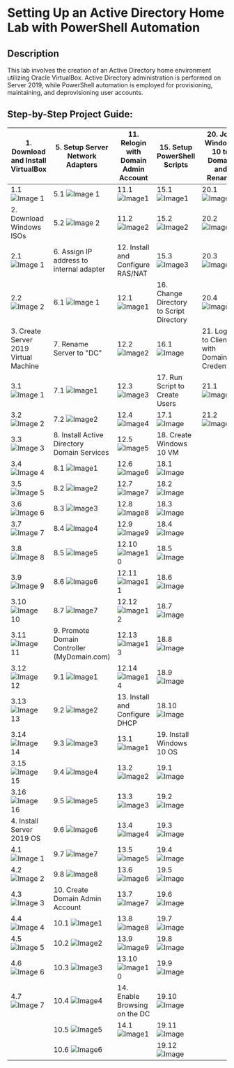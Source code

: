 <h1>Setting Up an Active Directory Home Lab with PowerShell Automation</h1>

<h2>Description</h2>
<p>
    This lab involves the creation of an Active Directory home environment utilizing Oracle VirtualBox. Active Directory administration is performed on Server 2019, while PowerShell automation is employed for provisioning, maintaining, and deprovisioning user accounts.
</p>

## Step-by-Step Project Guide:

| 1. Download and Install VirtualBox               | 5. Setup Server Network Adapters                | 11. Relogin with Domain Admin Account           | 15. Setup PowerShell Scripts | 20. Join Windows 10 to Domain and Rename |
| -------------------------------------------------| ----------------------------------------------- | ----------------------------------------------- |----------------------------- | ------------------------- |
| 1.1  ![Image 1](https://i.imgur.com/SBPXYNb.png) | 5.1 ![Image 1](https://i.imgur.com/lBYrFN0.png) | 11.1 ![Image1](https://i.imgur.com/cjKvP99.png) | 15.1 ![Image1](https://i.imgur.com/7ZyN1uQ.png) | 20.1 ![Image](https://i.imgur.com/TfJaCjK.png) |
| 2. Download Windows ISOs                         | 5.2 ![Image 2](https://i.imgur.com/JqTzulO.png) | 11.2 ![Image2](https://i.imgur.com/fUt7dKO.png) | 15.2 ![Image2](https://i.imgur.com/7WAwvgk.png) | 20.2 ![Image](https://i.imgur.com/I9Gp3D2.png) |
| 2.1 ![Image 1](https://i.imgur.com/cEGicx0.png)  | 6. Assign IP address to internal adapter        | 12. Install and Configure RAS/NAT               | 15.3 ![Image3](https://i.imgur.com/Ql59y80.png) | 20.3 ![Image](https://i.imgur.com/R1dwD3R.png) |
| 2.2 ![Image 2](https://i.imgur.com/GP5aeep.png)  | 6.1 ![Image 1](https://i.imgur.com/DUUiQum.png) | 12.1 ![Image1](https://i.imgur.com/O5yOpnQ.png) | 16. Change Directory to Script Directory | 20.4 ![Image](https://i.imgur.com/TxSW7kC.png) |
| 3. Create Server 2019 Virtual Machine            | 7. Rename Server to "DC"                        | 12.2 ![Image2](https://i.imgur.com/JSNZ4NI.png) | 16.1 ![Image](https://i.imgur.com/71GfGTW.png) |  21. Login to Client1 with Domain Credentials |
| 3.1 ![Image 1](https://i.imgur.com/uQKJpKA.png)  | 7.1 ![Image1](https://i.imgur.com/FXmqNYs.png)  | 12.3 ![Image3](https://i.imgur.com/o0Twoln.png) | 17. Run Script to Create Users | 21.1 ![Image](https://i.imgur.com/VXT03Fw.png) |
| 3.2 ![Image 2](https://i.imgur.com/ZVppEHJ.png)  | 7.2 ![Image2](https://i.imgur.com/hN6YrUk.png)  | 12.4 ![Image4](https://i.imgur.com/iAV6vz0.png) | 17.1 ![Image](https://i.imgur.com/JbItA8F.png) | 21.2 ![Image](https://i.imgur.com/cbbB8yP.png) |
| 3.3 ![Image 3](https://i.imgur.com/o5Co8WA.png)  | 8. Install Active Directory Domain Services     | 12.5 ![Image5](https://i.imgur.com/M9XXaOD.png) | 18. Create Windows 10 VM |
| 3.4 ![Image 4](https://i.imgur.com/vq0AjEy.png)  | 8.1 ![Image1](https://i.imgur.com/y3gsJnF.png)  | 12.6 ![Image6](https://i.imgur.com/1bGscIT.png) | 18.1 ![Image](https://i.imgur.com/pKFwqcr.png) |
| 3.5 ![Image 5](https://i.imgur.com/lmSpDkU.png)  | 8.2 ![Image2](https://i.imgur.com/1pVtAHQ.png)  | 12.7 ![Image7](https://i.imgur.com/J6yV4di.png) | 18.2 ![Image](https://i.imgur.com/hXJ4MjM.png) |
| 3.6 ![Image 6](https://i.imgur.com/QmAE0N3.png)  | 8.3 ![Image3](https://i.imgur.com/fIMP2Bo.png)  | 12.8 ![Image8](https://i.imgur.com/QQ9w1Uq.png) | 18.3 ![Image](https://i.imgur.com/fTJIpiJ.png) |
| 3.7 ![Image 7](https://i.imgur.com/TMmqrFK.png)  | 8.4 ![Image4](https://i.imgur.com/zSeb8y7.png)  | 12.9 ![Image9](https://i.imgur.com/RvfnFRg.png) | 18.4 ![Image](https://i.imgur.com/9rZ7foN.png) |
| 3.8 ![Image 8](https://i.imgur.com/ftMQcpQ.png)  | 8.5 ![Image5](https://i.imgur.com/JplrHZJ.png)  | 12.10 ![Image10](https://i.imgur.com/DcGEpWM.png) | 18.5 ![Image](https://i.imgur.com/FecNHLZ.png) |
| 3.9 ![Image 9](https://i.imgur.com/AbKw5Is.png)  | 8.6 ![Image6](https://i.imgur.com/hHaxxwf.png)  | 12.11 ![Image11](https://i.imgur.com/vDhkilJ.png) | 18.6 ![Image](https://i.imgur.com/fkSPVJ5.png) |
| 3.10 ![Image 10](https://i.imgur.com/7EeKcUb.png) | 8.7 ![Image7](https://i.imgur.com/sEFNViM.png) | 12.12 ![Image12](https://i.imgur.com/ruwPyTy.png) | 18.7 ![Image](https://i.imgur.com/ZYeVIrk.png) |
| 3.11 ![Image 11](https://i.imgur.com/MB5uFKI.png) | 9. Promote Domain Controller (MyDomain.com)    | 12.13 ![Image13](https://i.imgur.com/1jxr5aA.png) | 18.8 ![Image](https://i.imgur.com/E1MYiLB.png) |
| 3.12 ![Image 12](https://i.imgur.com/QSRds0a.png) | 9.1 ![Image1](https://i.imgur.com/aHt83Ho.png) | 12.14 ![Image14](https://i.imgur.com/uAZtA4y.png) | 18.9 ![Image](https://i.imgur.com/O7xmdV9.png) |
| 3.13 ![Image 13](https://i.imgur.com/1cMsguP.png) | 9.2 ![Image2](https://i.imgur.com/9IO75Lk.png) | 13. Install and Configure DHCP                    | 18.10 ![Image](https://i.imgur.com/Bm43R9R.png) |
| 3.14 ![Image 14](https://i.imgur.com/6o1Iiai.png) | 9.3 ![Image3](https://i.imgur.com/tExnBXX.png) | 13.1 ![Image1](https://i.imgur.com/JZV8Hz9.png)   | 19. Install Windows 10 OS |
| 3.15 ![Image 15](https://i.imgur.com/WIywJxK.png) | 9.4 ![Image4](https://i.imgur.com/KDWmSmU.png) | 13.2 ![Image2](https://i.imgur.com/r4Ft7wp.png)   | 19.1 ![Image](https://i.imgur.com/jGBbxMD.png) |
| 3.16 ![Image 16](https://i.imgur.com/3g5IAIJ.png) | 9.5 ![Image5](https://i.imgur.com/Cp4aC20.png) | 13.3 ![Image3](https://i.imgur.com/MeqQAe8.png)   | 19.2 ![Image](https://i.imgur.com/ZtAnycI.png) |
| 4. Install Server 2019 OS                         | 9.6 ![Image6](https://i.imgur.com/oTjWYJj.png) | 13.4 ![Image4](https://i.imgur.com/gH4mX5P.png)   | 19.3 ![Image](https://i.imgur.com/OrKatUp.png) |
| 4.1 ![Image 1](https://i.imgur.com/WxDcALv.png) |  9.7 ![Image7](https://i.imgur.com/v40RW5i.png) | 13.5 ![Image5](https://i.imgur.com/vKWVclA.png)    | 19.4 ![Image](https://i.imgur.com/0FMKmSc.png) |
| 4.2 ![Image 2](https://i.imgur.com/y0krTh4.png) | 9.8 ![Image8](https://i.imgur.com/AL4dCrP.png)  | 13.6 ![Image6](https://i.imgur.com/oomFm2Q.png)    | 19.5 ![Image](https://i.imgur.com/eoooE7I.png) |
| 4.3 ![Image 3](https://i.imgur.com/Z9gZsyb.png) | 10. Create Domain Admin Account                    | 13.7 ![Image7](https://i.imgur.com/NE3Ivtm.png) | 19.6 ![Image](https://i.imgur.com/lmYizxf.png) |
| 4.4 ![Image 4](https://i.imgur.com/JI0VDrG.png) |  10.1 ![Image1](https://i.imgur.com/fU6o2pS.png)   | 13.8 ![Image8](https://i.imgur.com/sKB8hoB.png) | 19.7 ![Image](https://i.imgur.com/woLCMO1.png) |
| 4.5 ![Image 5](https://i.imgur.com/xzlM4zN.png) | 10.2 ![Image2](https://i.imgur.com/NwM7gvv.png)    | 13.9 ![Image9](https://i.imgur.com/otDhod5.png) | 19.8 ![Image](https://i.imgur.com/pkRroWL.png) |
| 4.6 ![Image 6](https://i.imgur.com/mOfvMYS.png) | 10.3 ![Image3](https://i.imgur.com/T20Sg1a.png)    | 13.10 ![Image10](https://i.imgur.com/aW4cjdm.png) | 19.9 ![Image](https://i.imgur.com/HtBzI7X.png) |
| 4.7 ![Image 7](https://i.imgur.com/cqQ3IsC.png) | 10.4 ![Image4](https://i.imgur.com/WE7x1Lm.png)    | 14. Enable Browsing on the DC                     | 19.10 ![Image](https://i.imgur.com/vmOzFVv.png) |
|                                                 | 10.5 ![Image5](https://i.imgur.com/ftkJk33.png) | 14.1 ![Image1](https://i.imgur.com/6gwrhpi.png)      | 19.11 ![Image](https://i.imgur.com/8grSKjD.png) |
|                                                 | 10.6 ![Image6](https://i.imgur.com/5vUGzAe.png) |                                                      | 19.12 ![Image](https://i.imgur.com/oboR626.png) |
